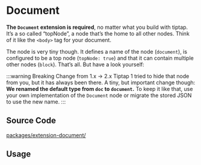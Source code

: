 # Document

**The `Document` extension is required**, no matter what you build with tiptap. It’s a so called “topNode”, a node that’s the home to all other nodes. Think of it like the `<body>` tag for your document.

The node is very tiny though. It defines a name of the node (`document`), is configured to be a top node (`topNode: true`) and that it can contain multiple other nodes (`block`). That’s all. But have a look yourself:

:::warning Breaking Change from 1.x → 2.x
Tiptap 1 tried to hide that node from you, but it has always been there. A tiny, but important change though: **We renamed the default type from `doc` to `document`.** To keep it like that, use your own implementation of the `Document` node or migrate the stored JSON to use the new name.
:::

## Source Code

[packages/extension-document/](https://github.com/ueberdosis/tiptap-next/blob/main/packages/extension-document/)

## Usage

<demo name="Extensions/Document" highlight="10,28" />
